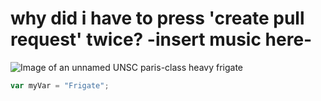 # why did i have to press 'create pull request' twice? -insert music here-
![Image of an unnamed UNSC paris-class heavy frigate](https://halo.wiki.gallery/images/d/d0/HaloReach_-_UNSCFrigate.png)

``` javascript
var myVar = "Frigate";
```
